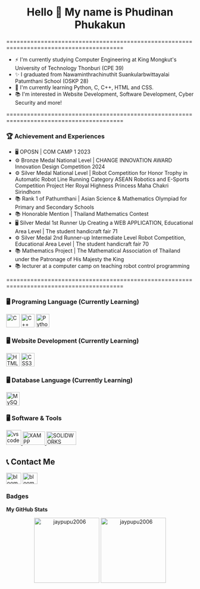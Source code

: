 <div align="center">
  <h1>Hello 👋 My name is Phudinan Phukakun</h1>    
</div>

========================================================================================

* ⚡ I'm currently studying Computer Engineering at King Mongkut's University of Technology Thonburi (CPE 39)<br>
* ✨ I graduated from Nawaminthrachinuthit Suankularbwittayalai Patumthani School (OSKP 28)<br>
* 🌱 I'm currently learning Python, C, C++, HTML and CSS.<br>
* 📚 I'm interested in Website Development, Software Development, Cyber Security and more!<br>

========================================================================================

### 🏆 Achievement and Experiences

* 🖥 OPOSN | COM CAMP 1 2023
* ⚙ Bronze Medal National Level | CHANGE INNOVATION AWARD Innovation Design Competition 2024
* ⚙ Silver Medal National Level | Robot Competition for Honor Trophy in Automatic Robot Line Running Category ASEAN Robotics and E-Sports Competition Project Her Royal Highness Princess Maha Chakri Sirindhorn
* 📚 Rank 1 of Pathumthani | Asian Science & Mathematics Olympiad for Primary and Secondary Schools
* 📚 Honorable Mention | Thailand Mathematics Contest
* 🖥 Silver Medal 1st Runner Up Creating a WEB APPLICATION, Educational Area Level | The student handicraft fair 71
* ⚙ Silver Medal 2nd Runner-up Intermediate Level Robot Competition, Educational Area Level | The student handicraft fair 70
* 📚 Mathematics Project | The Mathematical Association of Thailand under the Patronage of His Majesty the King
* 📚 lecturer at a computer camp on teaching robot control programming

========================================================================================

### 🖥 Programing Language (Currently Learning)

<p align="left">
<a href="https://docs.microsoft.com/en-us/cpp/?view=msvc-170" target="_blank" rel="noreferrer"><img src="https://raw.githubusercontent.com/danielcranney/readme-generator/main/public/icons/skills/c-colored.svg" width="36" height="36" alt="C" /></a>
<a href="https://docs.microsoft.com/en-us/cpp/?view=msvc-170" target="_blank" rel="noreferrer"><img src="https://raw.githubusercontent.com/danielcranney/readme-generator/main/public/icons/skills/cplusplus-colored.svg" width="36" height="36" alt="C++" /></a>
<a href="https://www.python.org/" target="_blank" rel="noreferrer"><img src="https://raw.githubusercontent.com/danielcranney/readme-generator/main/public/icons/skills/python-colored.svg" width="36" height="36" alt="Python" /></a>
</p>

### 🖥 Website Development (Currently Learning)
<a href="https://developer.mozilla.org/en-US/docs/Glossary/HTML5" target="_blank" rel="noreferrer"><img src="https://raw.githubusercontent.com/danielcranney/readme-generator/main/public/icons/skills/html5-colored.svg" width="36" height="36" alt="HTML5" /></a>
<a href="https://www.w3.org/TR/CSS/#css" target="_blank" rel="noreferrer"><img src="https://raw.githubusercontent.com/danielcranney/readme-generator/main/public/icons/skills/css3-colored.svg" width="36" height="36" alt="CSS3" /></a>

### 🖥 Database Language (Currently Learning)
<a href="https://www.mysql.com/" target="_blank" rel="noreferrer"><img src="https://raw.githubusercontent.com/danielcranney/readme-generator/main/public/icons/skills/mysql-colored.svg" width="36" height="36" alt="MySQL" /></a>

### 🖥 Software & Tools

<a href="https://code.visualstudio.com/" target="_blank" rel="noreferrer">
  <img src="https://cdn.worldvectorlogo.com/logos/visual-studio-code-1.svg" alt="vscode" width="40" height="40"/>
</a>
<a href="https://www.apachefriends.org/index.html" target="_blank" rel="noreferrer">
  <img src="https://www.apachefriends.org/images/xampp-logo-ac950edf.svg" width="60" height="36" alt="XAMPP"/>
</a><a href="https://www.solidworks.com/" target="_blank" rel="noreferrer">
  <img src="https://cdn.worldvectorlogo.com/logos/solidworks.svg" width="80" height="36" alt="SOLIDWORKS" />
</a>

<h2 align="left"> 📞 Contact Me</h2>
<p align="left">
<a href="https://fb.com/phuu.dinun" target="blank"><img align="center" src="https://raw.githubusercontent.com/rahuldkjain/github-profile-readme-generator/master/src/images/icons/Social/facebook.svg" alt="bloom.nakrub" height="30" width="40" /></a>
<a href="https://instagram.com/jxy_pupu" target="blank"><img align="center" src="https://raw.githubusercontent.com/rahuldkjain/github-profile-readme-generator/master/src/images/icons/Social/instagram.svg" alt="bloom.wrls" height="30" width="40" /></a>
</p>


### Badges

<b>My GitHub Stats</b>

<div align="center">
  <img src="https://github-readme-stats.vercel.app/api/top-langs?username=jaypupu2006&show_icons=true&locale=en&layout=compact&count_private=true&theme=omni" height="175" alt="jaypupu2006"/>
  <img src="https://github-readme-stats.vercel.app/api?username=jaypupu2006&show_icons=true&locale=en&count_private=true&theme=omni" height="175" alt="jaypupu2006"/>
</div>
